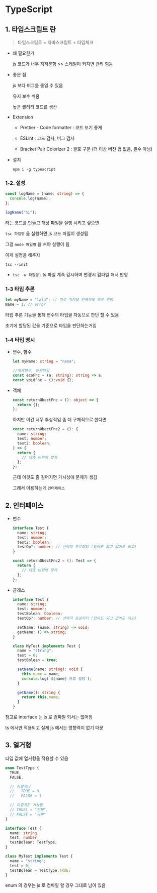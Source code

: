 # TypeScript

## 1. 타입스크립트 란

> 타입스크립트 = 자바스크립트 + 타입체크

- 왜 필요한가

  js 코드가 너무 지저분함 >> 스케일이 커지면 관리 힘듬

- 좋은 점

  js 보다 버그를 줄일 수 있음

  유지 보수 쉬움

  높은 퀄리티 코드를 생산

- Extension

  - Prettier - Code formatter : 코드 보기 좋게

  - ESLint : 코드 검사, 버그 검사

  - Bracket Pair Colorizer 2 : 괄호 구분 (더 이상 버전 업 없음, 필수 아님)

- 설치

  ```
  npm i -g typescript
  ```

### 1-2. 설정

```ts
const logName = (name: string) => {
  console.log(name);
};

logName("hi");
```

라는 코드를 만들고 해당 파일을 실행 시키고 싶으면

`tsc 파일명` 을 실행하면 js 코드 파일이 생성됨

그걸 `node 파일명` 을 쳐야 실행이 됨

이제 설정을 해주자

```
tsc --init
```

- `tsc -w 파일명` : ts 파일 계속 감시하며 변경시 컴파일 해서 반영

### 1-3 타입 추론

```ts
let myName = "lala"; // 따로 지정을 안해줘도 오류 안떰
Name = 1; // error
```

타입 추론 기능을 통해 변수의 타입을 자동으로 판단 할 수 있음

초기에 할당된 값을 기준으로 타입을 판단하는거임

### 1-4 타입 명시

- 변수, 함수

  ```ts
  let myName: string = "nana";

  //매개변수, 반환타입
  const ecoFnc = (a: string): string => a;
  const voidFnc = ():void {};
  ```

- 객체

  ```ts
  const returnObectFnc = (): object => {
    return {};
  };
  ```

  하지만 이건 너무 추상적임 좀 더 구체적으로 한다면

  ```ts
  const returnObectFnc2 = (): {
    name: string;
    test: number;
    test2: boolean;
  } => {
    return {
      // 대충 반환에 맞게
    };
  };
  ```

  근데 이것도 좀 길어지면 가시성에 문제가 생김

  그래서 이용하는게 `인터페이스`

## 2. 인터페이스

- 변수

  ```ts
  interface Test {
    name: string;
    test: number;
    test2: boolean;
    testOp?: number; // 선택적 프로퍼티 (있어도 되고 없어도 되고)
  }

  const returnObectFnc2 = (): Test => {
    return {
      // 대충 반환에 맞게
    };
  };
  ```

- 클래스

  ```ts
  interface Test {
    name: string;
    test: number;
    testBolean: boolean;
    testOp?: number; // 선택적 프로퍼티 (있어도 되고 없어도 되고)

    setName: (name: string) => void;
    getName: () => string;
  }

  class MyTest implements Test {
    name = "string";
    test = 0;
    testBolean = true;

    setName(name: string): void {
      this.name = name;
      console.log(`${name} 으로 설정`);
    }

    getName(): string {
      return this.name;
    }
  }
  ```

참고로 interface 는 js 로 컴파일 되서는 없어짐

ts 에서만 적용되고 실제 js 에서는 영향력이 없기 때문

## 3. 열거형

타입 값에 열거형을 적용할 수 있음

```ts
enum TestType {
  TRUE,
  FALSE,

  // 이렇게나
  //   TRUE = 0,
  //   FALSE = 1

  // 이렇게도 가능함
  // TRUEL = "진짜",
  // FALSE = "가짜"
}

interface Test {
  name: string;
  test: number;
  testBolean: TestType;
}

class MyTest implements Test {
  name = "string";
  test = 0;
  testBolean = TestType.TRUE;
}
```

enum 의 경우는 js 로 컴파일 할 경우 그대로 남아 있음
